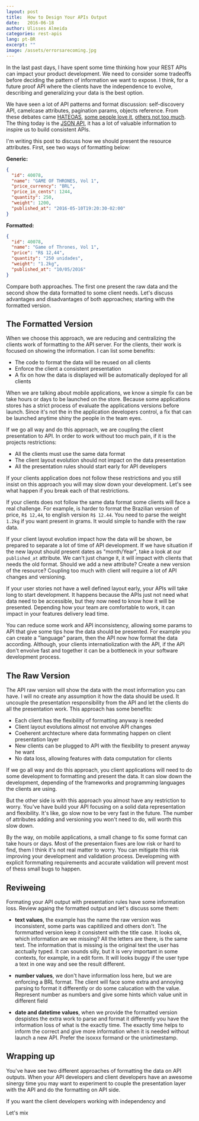 ```yaml
---
layout: post
title:  How to Design Your APIs Output
date:   2016-06-18
author: Ulisses Almeida
categories: rest-apis
lang: pt-BR
excerpt: ""
image: /assets/errorsarecoming.jpg
---
```


In the last past days, I have spent some time thinking how your REST APIs can impact your product development. We need to consider some tradeoffs before deciding the pattern of information we want to expose. I think, for a future proof API where the clients have the independence to evolve, describing and generalizing your data is the best option.

We have seen a lot of API patterns and format discussion: self-discovery API, camelcase attributes, pagination params, objects reference. From these debates came [HATEOAS](https://en.wikipedia.org/wiki/HATEOAS), [some people love it](https://keyholesoftware.com/2016/02/29/dont-hate-the-hateoas/),  [others not too much](https://jeffknupp.com/blog/2014/06/03/why-i-hate-hateoas/). The thing today is the [JSON API](http://jsonapi.org/),  it has a lot of valuable information to inspire us to build consistent APIs.  

I'm writing this post to discuss how we should present the resource attributes. First, see two ways of formatting below:

__Generic:__

```json
{
  "id": 40078,
  "name": "GAME OF THRONES, Vol 1",
  "price_currency": "BRL",
  "price_in_cents": 1244,
  "quantity": 250,
  "weight": 1200,
  "published_at": "2016-05-10T19:20:30-02:00"
}
```

__Formatted:__
```json
{
  "id": 40078,
  "name": "Game of Thrones, Vol 1",
  "price": "R$ 12,44",
  "quantity": "250 unidades",
  "weight": "1.2kg",
  "published_at": "10/05/2016"
}
```

Compare both approaches. The first one present the raw data and the second show the data formatted to some client needs. Let's discuss advantages and disadvantages of both approaches; starting with the formatted version.

## The Formatted Version

When we choose this approach, we are reducing and centralizing the clients work of formatting to the API server. For the clients, their work is focused on showing the information.  I can list some benefits:

* The code to format the data will be reused on all clients
* Enforce the client a consistent presentation
* A fix on how the data is displayed will be automatically deployed for all clients

When we are talking about mobile applications, we know a simple fix can be take hours or days to be launched on the store. Because some applications stores has a strict process of evaluate the applications versions before launch. Since it's not the in the application developers control, a fix that can be launched anytime shiny the people in the team eyes.

If we go all way and do this approach, we are coupling the client presentation to API. In order to work without too much pain, if it is the projects restrictions:

* All the clients must use the same data format
* The client layout evolution should not impact on the data presentation
* All the presentation rules should start early for API developers

If your clients application does not follow these restrictions and you still insist on this approach you will may slow down your development. Let's see what happen if you break each of that restrictions.

If your clients does not follow the same data format some clients will face a real challenge. For example, is harder to format the Brazilian version of price, `R$ 12,44`, to english version `R$ 12.44`. You need to parse the weight `1.2kg` if you want present in grams. It would simple to handle with the raw data.

If your client layout evolution impact how the data will be shown, be prepared
to separate a lot of time of API development. If we have situation if the new layout should present dates as "month/Year", take a look at our `published_at` attribute. We can't just change it, it will impact with clients that needs the old format. Should we add a new attribute? Create a new version of the resource? Coupling too much with client will require a lot of API changes and versioning.

If your user stories not have a well defined layout early, your APIs will take long to start development. It happens because the APIs just not need what data need to be accessible, but they now need to know how it will be presented. Depending how your team are comfortable to work, it can impact in your features delivery lead time.

You can reduce some work and API inconsistency, allowing some params to API that give some tips how the data should be presented. For example you can create a "language" param, then the API now how format the data according. Although, your clients internatiolization with the API, if the API don't envolve fast and together it can be a bottleneck in your software development process.

## The Raw Version

The API raw version will show the data with the most information you can have. I will no create any assumption it how the data should be used. It uncouple the presentation responsibility from the API and let the clients do all the presentation work. This approach has some benefits:

* Each client has the flexibility of formatting anyway is needed
* Client layout evolutions almost not envolve API changes
* Coeherent archtecture where data formmating happen on client presentation layer
* New clients can be plugged to API with the flexibility to present anyway he want
* No data loss, allowing features with data computation for clients

If we go all way and do this approach, you client applications will need to do some development to formatting and present the data. It can slow down the development, depending of the frameworks and programming languages the clients are using.

But the other side is with this approach you almost have any restriction to worry. You've have build your API focusing on a solid data representation and flexibility. It's like, go slow now to be very fast in the future. The number of attributes adding and versioning you won't need to do, will worth this slow down.

By the way, on mobile applications, a small change to fix some format can take hours or days. Most of the presentaion fixes are low risk or hard to find, them I think it's not real matter to worry. You can mitigate this risk improving your development and validation process. Developming with explicit formmating requirements and accurate validation will prevent most of thess small bugs to happen.

## Reviweing

Formating your API output with presentation rules have some information loss. Review againg the formatted output and let's discuss some them:

* __text values__, the example has the name the raw version was inconsistent, some parts was capitilized and others don't. The formmatted version keep it consistent with the title case. It looks ok, which information are we missing? All the letters are there, is the same text. The information that is missing is the original text the user has acctually typed. It can sounds silly, but it is very important in some contexts, for example, in a edit form. It will looks buggy if the user type a text in one way and see the result different.

* __number values__, we don't have information loss here, but we are enforcing a BRL format. The client will face some extra and annoying parsing to format it differently or do some calucation with the value. Represent number as numbers and give some hints which value unit in different field

* __date and datetime values__, when we provide the formatted version despistes the extra work to parse and format it differently you have the information loss of what is the exactly time. The exactly time helps to inform the correct and give more information when it is needed without launch a new API. Prefer the isoxxx formand or the unixtimestamp.

## Wrapping up

You've have see two different approaches of formatting the data on API outputs. When your API developers and client developers have an awesome sinergy time you may want to experiment to couple the presentation layer with the API and do the formatting on API side.

If you want the client developers working with independency and

Let's mix
